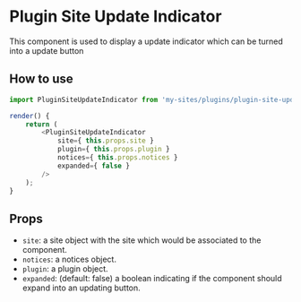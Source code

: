 # Plugin Site Update Indicator

This component is used to display a update indicator which can be turned into a update button

## How to use

```js
import PluginSiteUpdateIndicator from 'my-sites/plugins/plugin-site-update-indicator';

render() {
	return (
		<PluginSiteUpdateIndicator
			site={ this.props.site }
			plugin={ this.props.plugin }
			notices={ this.props.notices }
			expanded={ false }
		/>
	);
}
```

## Props

- `site`: a site object with the site which would be associated to the component.
- `notices`: a notices object.
- `plugin`: a plugin object.
- `expanded`: (default: false) a boolean indicating if the component should expand into an updating button.
